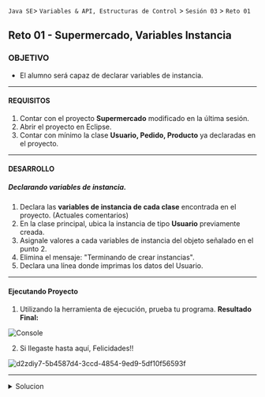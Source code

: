  

`Java SE`> `Variables & API, Estructuras de Control` > `Sesión 03` > `Reto 01` 
	
## Reto 01 - Supermercado, Variables Instancia

### OBJETIVO 

- El alumno será capaz de declarar variables de instancia.

<hr>

#### REQUISITOS 


1. Contar con el proyecto <b>Supermercado</b> modificado en la última sesión.
2. Abrir el proyecto en Eclipse.
3. Contar con mínimo la clase <b>Usuario, Pedido, Producto</b> ya declaradas en el proyecto.

<hr>

#### DESARROLLO

##### Declarando variables de instancia.

1. Declara las <b>variables de instancia de cada clase</b> encontrada en el proyecto. (Actuales comentarios)
2. En la clase principal, ubica la instancia de tipo <b>Usuario</b> previamente creada.
3. Asignale valores a cada variables de instancia del objeto señalado en el punto 2.
4. Elimina el mensaje: "Terminando de crear instancias".
5. Declara una línea donde imprimas los datos del Usuario.

<hr>

#### Ejecutando Proyecto

1. Utilizando la herramienta de ejecución, prueba tu programa. <b>Resultado Final:</b>
   
![Console](https://user-images.githubusercontent.com/56565204/67445659-4a011400-f5d3-11e9-971c-03ef1712fda0.png)

2. Si llegaste hasta aquí, Felicidades!!

![d2zdiy7-5b4587d4-3ccd-4854-9ed9-5df10f56593f](https://user-images.githubusercontent.com/56565204/67222356-c38ddc00-f3f2-11e9-93a0-f6fbfc420ab5.png)

<hr>

<details>
	<summary>Solucion</summary>
	<p> 1. Declara las variables de instancia de cada clase declarada en el proyecto <b>SupermercadoTest</b> </p>
	<p> 2. En la clase principal, asigna valores a las variables de instancia de la instancia Usuario.</p>
	<p> Solución:</p> 
	<p> - Declara las variables de instancia de cada clase.</b></p>
	<p> - Asignale valores a las variables de instancia al objeto de tipo <b>Usuario</b> declarado en la clase principal. </p>
	<p> - Impresión de las variables de instancia del objeto Usuario."</b></p>
</details>
